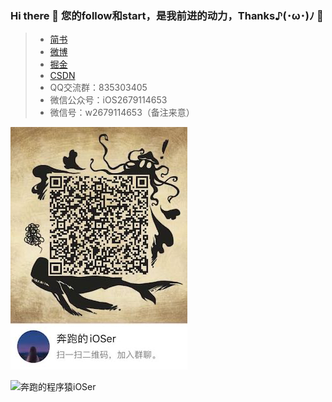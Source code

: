 
### Hi there  👏 您的follow和start，是我前进的动力，Thanks♪(･ω･)ﾉ 🤝
  
> * [简书](https://www.jianshu.com/u/e15d1f644bea)
> * [微博](https://weibo.com/5732733120/profile?rightmod=1&wvr=6&mod=personinfo&is_all=1)
> * [掘金](https://juejin.im/user/5c00d97b6fb9a049fb436288)
> * [CSDN](https://blog.csdn.net/wsl2ls)
> * QQ交流群：835303405
> * 微信公众号：iOS2679114653
> * 微信号：w2679114653（备注来意）

![QQ交流群: 835303405](https://github.com/wsl2ls/iOS_TipsPreview/blob/master/PrviewPicture/QQ交流群.png)

![奔跑的程序猿iOSer](微信公众号.png)
